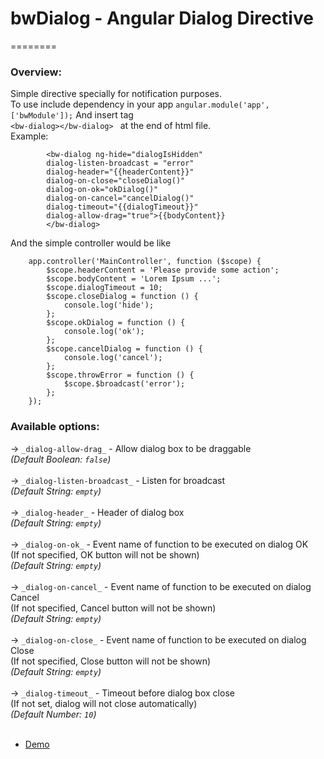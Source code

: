 #  **bwDialog -  Angular Dialog Directive**
========
###  **Overview**: 
Simple directive specially for notification purposes.<br>
To use include dependency in your app
			```angular.module('app', ['bwModule']);```
And insert tag <br>
		```<bw-dialog></bw-dialog> ```
at the end of html file.
<br>Example:

        	<bw-dialog ng-hide="dialogIsHidden"
            dialog-listen-broadcast = "error"
            dialog-header="{{headerContent}}"
            dialog-on-close="closeDialog()"
            dialog-on-ok="okDialog()"
            dialog-on-cancel="cancelDialog()" 
            dialog-timeout="{{dialogTimeout}}"
            dialog-allow-drag="true">{{bodyContent}}
            </bw-dialog>
And the simple controller would be like<br>

		app.controller('MainController', function ($scope) {
            $scope.headerContent = 'Please provide some action';
            $scope.bodyContent = 'Lorem Ipsum ...';
            $scope.dialogTimeout = 10;
            $scope.closeDialog = function () {
                console.log('hide');
            };
            $scope.okDialog = function () {
                console.log('ok');
            };
            $scope.cancelDialog = function () {
                console.log('cancel');
            };
            $scope.throwError = function () {
                $scope.$broadcast('error');
            };
    	});
###  Available options:<br>
→  `_dialog-allow-drag_` - Allow dialog box to be draggable <br>_(Default Boolean: `false`)_ <br><br>
→  `_dialog-listen-broadcast_` - Listen for broadcast <br>_(Default String: `empty`)_<br><br>
→  `_dialog-header_` - Header of dialog box <br>_(Default String: `empty`)_<br><br>
→  `_dialog-on-ok_` - Event name of function to be executed on dialog OK <br>(If not specified, OK button will not be shown) <br>_(Default String: `empty`)_ <br><br>
→  `_dialog-on-cancel_` - Event name of function to be executed on dialog Cancel <br>(If not specified, Cancel button will not be shown) <br>_(Default String: `empty`)_<br><br>
→  `_dialog-on-close_` - Event name of function to be executed on dialog Close <br>(If not specified, Close button will not be shown) <br>_(Default String: `empty`)_<br><br>
→  `_dialog-timeout_` - Timeout before dialog box close <br>(If not set, dialog will not close automatically) <br>_(Default Number: `10`)_<br><br>
-  [Demo](http://plnkr.co/edit/0oW4H38YNm2mjS7auw3f?p=preview)